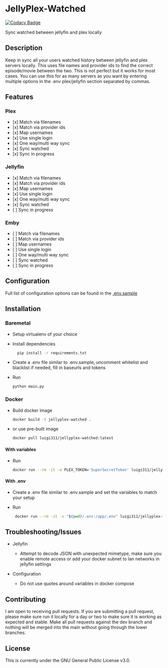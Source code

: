 # JellyPlex-Watched

[![Codacy Badge](https://app.codacy.com/project/badge/Grade/26b47c5db63942f28f02f207f692dc85)](https://www.codacy.com/gh/luigi311/JellyPlex-Watched/dashboard?utm_source=github.com\&utm_medium=referral\&utm_content=luigi311/JellyPlex-Watched\&utm_campaign=Badge_Grade)

Sync watched between jellyfin and plex locally

## Description

Keep in sync all your users watched history between jellyfin and plex servers locally. This uses file names and provider ids to find the correct episode/movie between the two. This is not perfect but it works for most cases. You can use this for as many servers as you want by entering multiple options in the .env plex/jellyfin section separated by commas.

## Features

### Plex

*   \[x] Match via filenames
*   \[x] Match via provider ids
*   \[x] Map usernames
*   \[x] Use single login
*   \[x] One way/multi way sync
*   \[x] Sync watched
*   \[x] Sync in progress

### Jellyfin

*   \[x] Match via filenames
*   \[x] Match via provider ids
*   \[x] Map usernames
*   \[x] Use single login
*   \[x] One way/multi way sync
*   \[x] Sync watched
*   \[ ] Sync in progress

### Emby

*   \[ ] Match via filenames
*   \[ ] Match via provider ids
*   \[ ] Map usernames
*   \[ ] Use single login
*   \[ ] One way/multi way sync
*   \[ ] Sync watched
*   \[ ] Sync in progress

## Configuration

Full list of configuration options can be found in the [.env.sample](.env.sample)

## Installation

### Baremetal

*   Setup virtualenv of your choice

*   Install dependencies

    ```bash
      pip install -r requirements.txt
    ```

*   Create a .env file similar to .env.sample, uncomment whitelist and blacklist if needed, fill in baseurls and tokens

*   Run

    ```bash
    python main.py
    ```

### Docker

*   Build docker image

    ```bash
    docker build -t jellyplex-watched .
    ```

*   or use pre-built image

    ```bash
    docker pull luigi311/jellyplex-watched:latest
    ```

#### With variables

*   Run

    ```bash
    docker run --rm -it -e PLEX_TOKEN='SuperSecretToken' luigi311/jellyplex-watched:latest
    ```

#### With .env

*   Create a .env file similar to .env.sample and set the variables to match your setup

*   Run

    ```bash
     docker run --rm -it -v "$(pwd)/.env:/app/.env" luigi311/jellyplex-watched:latest
    ```

## Troubleshooting/Issues

*   Jellyfin
    *   Attempt to decode JSON with unexpected mimetype, make sure you enable remote access or add your docker subnet to lan networks in jellyfin settings

*   Configuration
    *   Do not use quotes around variables in docker compose


## Contributing

I am open to receiving pull requests. If you are submitting a pull request, please make sure run it locally for a day or two to make sure it is working as expected and stable. Make all pull requests against the dev branch and nothing will be merged into the main without going through the lower branches.

## License

This is currently under the GNU General Public License v3.0.
